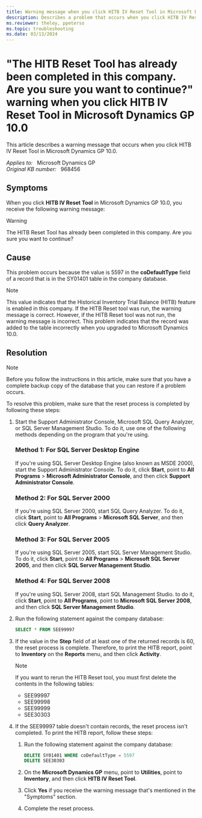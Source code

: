 ```yaml
---
title: Warning message when you click HITB IV Reset Tool in Microsoft Dynamics GP 10.0
description: Describes a problem that occurs when you click HITB IV Reset Tool in Microsoft Dynamics GP 10.0. Provides a resolution.
ms.reviewer: theley, ppeterso
ms.topic: troubleshooting
ms.date: 03/13/2024
---
```

# "The HITB Reset Tool has already been completed in this company. Are you sure you want to continue?" warning when you click HITB IV Reset Tool in Microsoft Dynamics GP 10.0

This article describes a warning message that occurs when you click HITB IV Reset Tool in Microsoft Dynamics GP 10.0.

_Applies to:_ &nbsp; Microsoft Dynamics GP  
_Original KB number:_ &nbsp; 968456

## Symptoms

When you click **HITB IV Reset Tool** in Microsoft Dynamics GP 10.0, you receive the following warning message:

> [!WARNING]
> The HITB Reset Tool has already been completed in this company. Are you sure you want to continue?

## Cause

This problem occurs because the value is 5597 in the **coDefaultType** field of a record that is in the SY01401 table in the company database.

> [!NOTE]
> This value indicates that the Historical Inventory Trial Balance (HITB) feature is enabled in this company. If the HITB Reset tool was run, the warning message is correct. However, if the HITB Reset tool was not run, the warning message is incorrect. This problem indicates that the record was added to the table incorrectly when you upgraded to Microsoft Dynamics 10.0.

## Resolution

> [!NOTE]
> Before you follow the instructions in this article, make sure that you have a complete backup copy of the database that you can restore if a problem occurs. 

To resolve this problem, make sure that the reset process is completed by following these steps:

1. Start the Support Administrator Console, Microsoft SQL Query Analyzer, or SQL Server Management Studio. To do it, use one of the following methods depending on the program that you're using.
  
    ### Method 1: For SQL Server Desktop Engine
  
    If you're using SQL Server Desktop Engine (also known as MSDE 2000), start the Support Administrator Console. To do it, click **Start**, point to **All Programs** > **Microsoft Administrator Console**, and then click **Support Administrator Console**.
  
    ### Method 2: For SQL Server 2000
  
    If you're using SQL Server 2000, start SQL Query Analyzer. To do it, click **Start**, point to **All Programs** > **Microsoft SQL Server**, and then click **Query Analyzer**.
  
    ### Method 3: For SQL Server 2005
  
    If you're using SQL Server 2005, start SQL Server Management Studio. To do it, click **Start**, point to **All Programs** > **Microsoft SQL Server 2005**, and then click **SQL Server Management Studio**.
  
    ### Method 4: For SQL Server 2008
  
    If you're using SQL Server 2008, start SQL Management Studio. to do it, click **Start**, point to **All Programs**, point to **Microsoft SQL Server 2008**, and then click **SQL Server Management Studio**.  
  
2. Run the following statement against the company database:

    ```SQL
    SELECT * FROM SEE99997
    ```

3. If the value in the **Step** field of at least one of the returned records is 60, the reset process is complete. Therefore, to print the HITB report, point to **Inventory** on the **Reports** menu, and then click **Activity**.
    > [!NOTE]
    > If you want to rerun the HITB Reset tool, you must first delete the contents in the following tables:
    >
    >  - SEE99997
    >  - SEE99998
    >  - SEE99999
    >  - SEE30303

4. If the SEE99997 table doesn't contain records, the reset process isn't completed. To print the HITB report, follow these steps:

    1. Run the following statement against the company database:
  
        ```SQL
        DELETE SY01401 WHERE coDefaultType = 5597
        DELETE SEE30303
        ```

    1. On the **Microsoft Dynamics GP** menu, point to **Utilities**, point to **Inventory**, and then click **HITB IV Reset Tool**.
    1. Click **Yes** if you receive the warning message that's mentioned in the "Symptoms" section.
    1. Complete the reset process.
